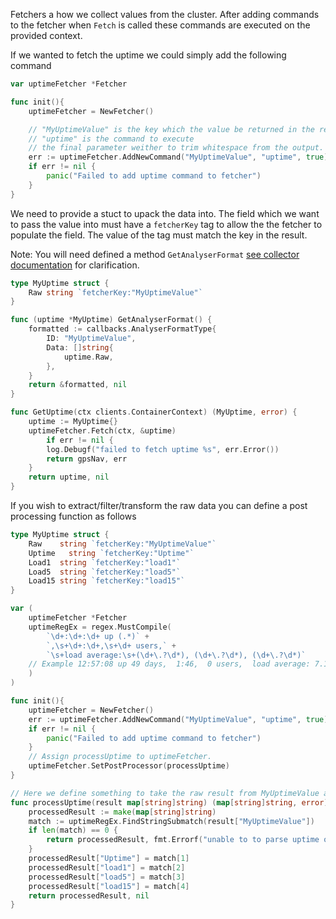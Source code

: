 Fetchers a how we collect values from the cluster.
After adding commands to the fetcher when `Fetch` is called these commands are executed on the provided context.

If we wanted to fetch the uptime we could simply add the following command


```go
var uptimeFetcher *Fetcher

func init(){
	uptimeFetcher = NewFetcher()

    // "MyUptimeValue" is the key which the value be returned in the result of the fetch
    // "uptime" is the command to execute
    // the final parameter weither to trim whitespace from the output.
    err := uptimeFetcher.AddNewCommand("MyUptimeValue", "uptime", true)
    if err != nil {
        panic("Failed to add uptime command to fetcher")
    }
}
```

We need to provide a stuct to upack the data into. The field which we want to pass the value into must have a `fetcherKey` tag to allow the the fetcher to populate the field. The value of the tag must match the key in the result.

Note: You will need defined a method `GetAnalyserFormat` [see collector documentation](implementing_a_collector.md) for clarification.

```go
type MyUptime struct {
    Raw string `fetcherKey:"MyUptimeValue"`
}

func (uptime *MyUptime) GetAnalyserFormat() {
    formatted := callbacks.AnalyserFormatType{
		ID: "MyUptimeValue",
		Data: []string{
			uptime.Raw,
		},
	}
	return &formatted, nil
}

func GetUptime(ctx clients.ContainerContext) (MyUptime, error) {
    uptime := MyUptime{}
    uptimeFetcher.Fetch(ctx, &uptime)
    	if err != nil {
		log.Debugf("failed to fetch uptime %s", err.Error())
		return gpsNav, err
	}
	return uptime, nil
}
```

If you wish to extract/filter/transform the raw data you can define a post processing function as follows
```go
type MyUptime struct {
    Raw    string `fetcherKey:"MyUptimeValue"`
    Uptime   string `fetcherKey:"Uptime"`
    Load1  string `fetcherKey:"load1"`
    Load5  string `fetcherKey:"load5"`
    Load15 string `fetcherKey:"load15"`
}

var (
    uptimeFetcher *Fetcher
    uptimeRegEx = regex.MustCompile(
        `\d+:\d+:\d+ up (.*)` +
        `,\s+\d+:\d+,\s+\d+ users,` +
        `\s+load average:\s+(\d+\.?\d*), (\d+\.?\d*), (\d+\.?\d*)`
    // Example 12:57:08 up 49 days,  1:46,  0 users,  load average: 7.10, 9.33, 10.35
    )
)

func init(){
	uptimeFetcher = NewFetcher()
    err := uptimeFetcher.AddNewCommand("MyUptimeValue", "uptime", true)
    if err != nil {
        panic("Failed to add uptime command to fetcher")
    }
    // Assign processUptime to uptimeFetcher.
    uptimeFetcher.SetPostProcessor(processUptime)
}

// Here we define something to take the raw result from MyUptimeValue and extracts values
func processUptime(result map[string]string) (map[string]string, error) {
    processedResult := make(map[string]string)
    match := uptimeRegEx.FindStringSubmatch(result["MyUptimeValue"])
    if len(match) == 0 {
        return processedResult, fmt.Errorf("unable to to parse uptime output: %s", result["MyUptimeValue"])
    }
    processedResult["Uptime"] = match[1]
    processedResult["load1"] = match[2]
    processedResult["load5"] = match[3]
    processedResult["load15"] = match[4]
    return processedResult, nil
}
```
